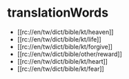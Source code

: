 # translationWords

* [[rc://en/tw/dict/bible/kt/heaven]]
* [[rc://en/tw/dict/bible/kt/life]]
* [[rc://en/tw/dict/bible/kt/forgive]]
* [[rc://en/tw/dict/bible/other/reward]]
* [[rc://en/tw/dict/bible/kt/heart]]
* [[rc://en/tw/dict/bible/kt/fear]]